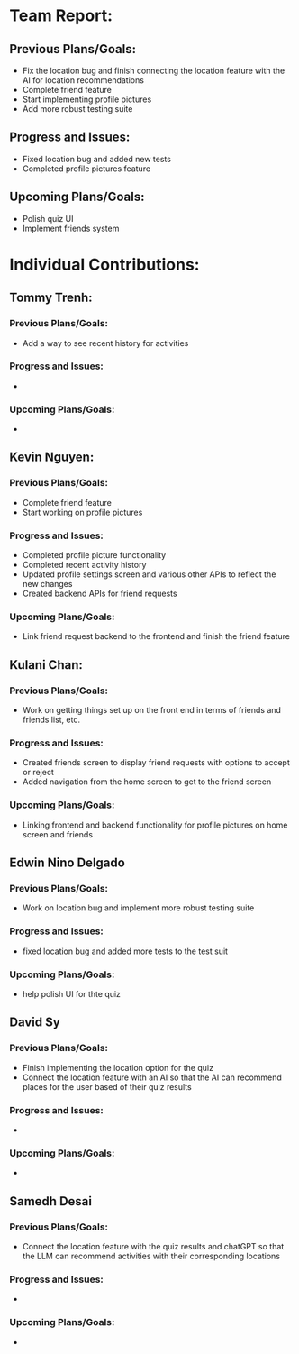 # Team Report:
## Previous Plans/Goals:
- Fix the location bug and finish connecting the location feature with the AI for location recommendations
- Complete friend feature
- Start implementing profile pictures
- Add more robust testing suite
## Progress and Issues:
- Fixed location bug and added new tests
- Completed profile pictures feature
## Upcoming Plans/Goals:
- Polish quiz UI
- Implement friends system
  
# Individual Contributions: 
## Tommy Trenh:
### Previous Plans/Goals:
- Add a way to see recent history for activities
### Progress and Issues:
-
### Upcoming Plans/Goals:
-
## Kevin Nguyen: 
### Previous Plans/Goals:
- Complete friend feature
- Start working on profile pictures
### Progress and Issues:
- Completed profile picture functionality
- Completed recent activity history
- Updated profile settings screen and various other APIs to reflect the new changes
- Created backend APIs for friend requests
### Upcoming Plans/Goals:
- Link friend request backend to the frontend and finish the friend feature
## Kulani Chan: 
### Previous Plans/Goals:
- Work on getting things set up on the front end in terms of friends and friends list, etc.
### Progress and Issues:
- Created friends screen to display friend requests with options to accept or reject
- Added navigation from the home screen to get to the friend screen 
### Upcoming Plans/Goals:
- Linking frontend and backend functionality for profile pictures on home screen and friends
## Edwin Nino Delgado
### Previous Plans/Goals:
- Work on location bug and implement more robust testing suite
### Progress and Issues:
- fixed location bug and added more tests to the test suit
### Upcoming Plans/Goals:
- help polish UI for thte quiz
## David Sy
### Previous Plans/Goals:
- Finish implementing the location option for the quiz
- Connect the location feature with an AI so that the AI can recommend places for the user based of their quiz results
### Progress and Issues:
-
### Upcoming Plans/Goals:
-
## Samedh Desai
### Previous Plans/Goals:
- Connect the location feature with the quiz results and chatGPT so that the LLM can recommend activities with their corresponding locations
### Progress and Issues:
-
### Upcoming Plans/Goals:
-
